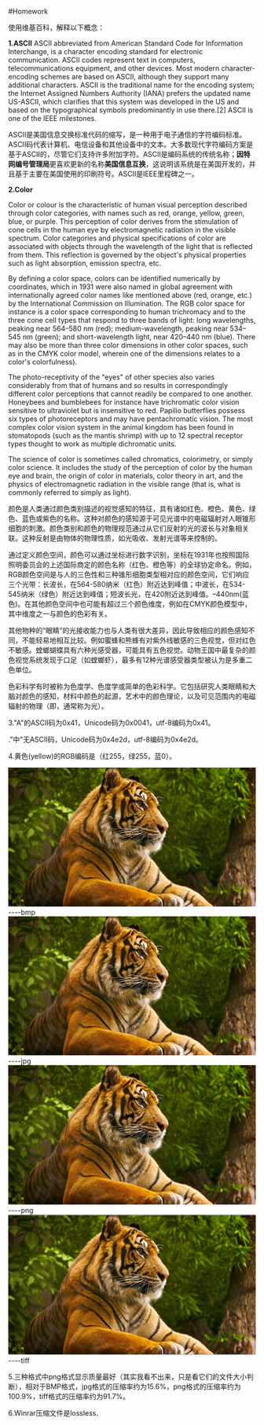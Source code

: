 #Homework

使用维基百科，解释以下概念：

**1.ASCII**
ASCII abbreviated from American Standard Code for Information Interchange, is a character encoding standard for electronic communication. ASCII codes represent text in computers, telecommunications equipment, and other devices. Most modern character-encoding schemes are based on ASCII, although they support many additional characters.
ASCII is the traditional name for the encoding system; the Internet Assigned Numbers Authority (IANA) prefers the updated name US-ASCII, which clarifies that this system was developed in the US and based on the typographical symbols predominantly in use there.[2]
ASCII is one of the IEEE milestones.

ASCII是美国信息交换标准代码的缩写，是一种用于电子通信的字符编码标准。ASCII码代表计算机、电信设备和其他设备中的文本。大多数现代字符编码方案是基于ASCII的，尽管它们支持许多附加字符。ASCII是编码系统的传统名称；**因特网编号管理局**更喜欢更新的名称**美国信息互换**，这说明该系统是在美国开发的，并且基于主要在美国使用的印刷符号。ASCII是IEEE里程碑之一。

**2.Color**

Color or colour is the characteristic of human visual perception described through color categories, with names such as red, orange, yellow, green, blue, or purple. This perception of color derives from the stimulation of cone cells in the human eye by electromagnetic radiation in the visible spectrum. Color categories and physical specifications of color are associated with objects through the wavelength of the light that is reflected from them. This reflection is governed by the object's physical properties such as light absorption, emission spectra, etc.


By defining a color space, colors can be identified numerically by coordinates, which in 1931 were also named in global agreement with internationally agreed color names like mentioned above (red, orange, etc.) by the International Commission on Illumination. The RGB color space for instance is a color space corresponding to human trichromacy and to the three cone cell types that respond to three bands of light: long wavelengths, peaking near 564–580 nm (red); medium-wavelength, peaking near 534–545 nm (green); and short-wavelength light, near 420–440 nm (blue). There may also be more than three color dimensions in other color spaces, such as in the CMYK color model, wherein one of the dimensions relates to a color's colorfulness).

The photo-receptivity of the "eyes" of other species also varies considerably from that of humans and so results in correspondingly different color perceptions that cannot readily be compared to one another. Honeybees and bumblebees for instance have trichromatic color vision sensitive to ultraviolet but is insensitive to red. Papilio butterflies possess six types of photoreceptors and may have pentachromatic vision. The most complex color vision system in the animal kingdom has been found in stomatopods (such as the mantis shrimp) with up to 12 spectral receptor types thought to work as multiple dichromatic units.

The science of color is sometimes called chromatics, colorimetry, or simply color science. It includes the study of the perception of color by the human eye and brain, the origin of color in materials, color theory in art, and the physics of electromagnetic radiation in the visible range (that is, what is commonly referred to simply as light).

颜色是人类通过颜色类别描述的视觉感知的特征，具有诸如红色、橙色、黄色、绿色、蓝色或紫色的名称。这种对颜色的感知源于可见光谱中的电磁辐射对人眼锥形细胞的刺激。颜色类别和颜色的物理规范通过从它们反射的光的波长与对象相关联。这种反射是由物体的物理性质，如光吸收、发射光谱等来控制的。

通过定义颜色空间，颜色可以通过坐标进行数字识别，坐标在1931年也按照国际照明委员会的上述国际商定的颜色名称（红色、橙色等）的全球协定命名。例如，RGB颜色空间是与人的三色性和三种锥形细胞类型相对应的颜色空间，它们响应三个光带：长波长，在564-580纳米（红色）附近达到峰值；中波长，在534-545纳米（绿色）附近达到峰值；短波长光，在420附近达到峰值。–440nm(蓝色)。在其他颜色空间中也可能有超过三个颜色维度，例如在CMYK颜色模型中，其中维度之一与颜色的色彩有关。

其他物种的“眼睛”的光接收能力也与人类有很大差异，因此导致相应的颜色感知不同，不能轻易地相互比较。例如蜜蜂和熊蜂有对紫外线敏感的三色视觉，但对红色不敏感。螳螂蝴蝶具有六种光感受器，可能具有五色视觉。动物王国中最复杂的颜色视觉系统发现于口足（如螳螂虾），最多有12种光谱感受器类型被认为是多重二色单位。

色彩科学有时被称为色度学、色度学或简单的色彩科学。它包括研究人类眼睛和大脑对颜色的感知，材料中颜色的起源，艺术中的颜色理论，以及可见范围内的电磁辐射的物理（即，通常称为光）。

3."A"的ASCII码为0x41，Unicode码为0x0041，utf-8编码为0x41。

."中"无ASCII码，Unicode码为0x4e2d，utf-8编码为0x4e2d。

4.黄色(yellow)的RGB编码是（红255，绿255，蓝0）。

![](tiger.bmp) ----bmp
![](tiger.jpg) ----jpg
![](tiger.png) ----png
![](tiger.tiff) ----tiff

5.三种格式中png格式显示质量最好（其实我看不出来，只是看它们的文件大小判断），相对于BMP格式，jpg格式的压缩率约为15.6%，png格式的压缩率约为100.9%，tiff格式的压缩率约为91.7%。

6.Winrar压缩文件是lossless.